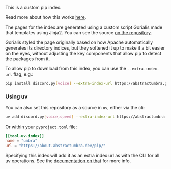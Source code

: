 This is a custom pip index.

Read more about how this works [here](https://packaging.python.org/guides/hosting-your-own-index/).

The pages for the index are generated using a custom script Gorialis made that templates using Jinja2. You can see the source [on the repository](https://github.com/AbstractUmbra/abstractumbra.github.io/tree/main/pip).

Gorialis styled the page originally based on how Apache automatically generates its directory indices, but they softened it up to make it a bit easier on the eyes, without adjusting the key components that allow pip to detect the packages from it.

To allow pip to download from this index, you can use the `--extra-index-url` flag, e.g.:

```bash
pip install discord.py[voice] --extra-index-url https://abstractumbra.github.io/pip/
```

### Using uv

You can also set this repository as a source in `uv`, either via the cli:
```bash
uv add discord.py[voice,speed] --extra-index-url https://abstractumbra.github.io/pip/
```
Or within your `pyproject.toml` file:

```toml
[[tool.uv.index]]
name = "umbra"
url = "https://about.abstractumbra.dev/pip/"
```

Specifying this index will add it as an extra index url as with the CLI for all uv operations. See the [documentation on that](https://docs.astral.sh/uv/concepts/indexes/) for more info.
